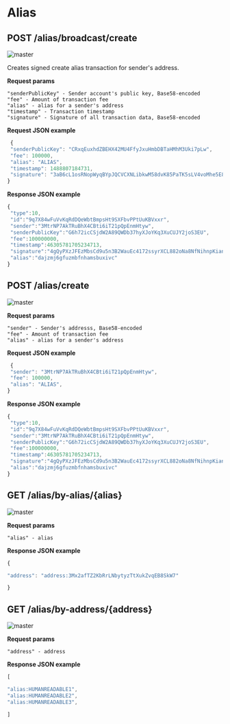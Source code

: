 # Alias

## POST /alias/broadcast/create

![master](https://img.shields.io/badge/MAINNET-available-4bc51d.svg)

Creates signed create alias transaction for sender's address.

**Request params**

```
"senderPublicKey" - Sender account's public key, Base58-encoded
"fee" - Amount of transaction fee
"alias" - alias for a sender's address
"timestamp" - Transaction timestamp
"signature" - Signature of all transaction data, Base58-encoded
```

**Request JSON example**

```js
 {
 "senderPublicKey": "CRxqEuxhdZBEHX42MU4FfyJxuHmbDBTaHMhM3Uki7pLw",
 "fee": 100000,
 "alias": "ALIAS",
 "timestamp": 1488807184731,
 "signature": "3aB6cL1osRNopWyqBYpJQCVCXNLibkwM58dvK85PaTK5sLV4voMhe5E8zEARM6YDHnQP5YE3WX8mxdFp3ciGwVfy"
}
```

**Response JSON example**

```js
{
 "type":10,
 "id":"9q7X84wFuVvKqRdDQeWbtBmpsHt9SXFbvPPtUuKBVxxr",
 "sender":"3MtrNP7AkTRuBhX4CBti6iT21pQpEnmHtyw",
 "senderPublicKey":"G6h72icCSjdW2A89QWDb37hyXJoYKq3XuCUJY2joS3EU",
 "fee":100000000,
 "timestamp":46305781705234713,
 "signature":"4gQyPXzJFEzMbsCd9u5n3B2WauEc4172ssyrXCL882oNa8NfNihnpKianHXrHWnZs1RzDLbQ9rcRYnSqxKWfEPJG",
 "alias":"dajzmj6gfuzmbfnhamsbuxivc"
}
```

## POST /alias/create
![master](https://img.shields.io/badge/MAINNET-available-4bc51d.svg)

**Request params**

```
"sender" - Sender's addresss, Base58-encoded
"fee" - Amount of transaction fee
"alias" - alias for a sender's address
```

**Request JSON example**

```js
 {
 "sender": "3MtrNP7AkTRuBhX4CBti6iT21pQpEnmHtyw",
 "fee": 100000,
 "alias": "ALIAS",
}
```

**Response JSON example**

```js
{
 "type":10,
 "id":"9q7X84wFuVvKqRdDQeWbtBmpsHt9SXFbvPPtUuKBVxxr",
 "sender":"3MtrNP7AkTRuBhX4CBti6iT21pQpEnmHtyw",
 "senderPublicKey":"G6h72icCSjdW2A89QWDb37hyXJoYKq3XuCUJY2joS3EU",
 "fee":100000000,
 "timestamp":46305781705234713,
 "signature":"4gQyPXzJFEzMbsCd9u5n3B2WauEc4172ssyrXCL882oNa8NfNihnpKianHXrHWnZs1RzDLbQ9rcRYnSqxKWfEPJG",
 "alias":"dajzmj6gfuzmbfnhamsbuxivc"
}
```

## GET /alias/by-alias/{alias}

![master](https://img.shields.io/badge/MAINNET-available-4bc51d.svg)

**Request params**

```
"alias" - alias
```

**Response JSON example**

```js
{

"address": "address:3Mx2afTZ2KbRrLNbytyzTtXukZvqEB8SkW7"

}
```

## GET /alias/by-address/{address}

![master](https://img.shields.io/badge/MAINNET-available-4bc51d.svg)

**Request params**

```
"address" - address
```

**Response JSON example**

```js
[

"alias:HUMANREADABLE1",
"alias:HUMANREADABLE2",
"alias:HUMANREADABLE3",

]
```



